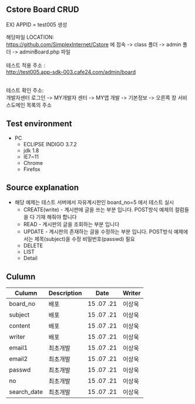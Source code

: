 <article class="markdown-body entry-content" itemprop="mainContentOfPage"><h1><a id="user-content-application-grid" class="anchor" href="#application-grid" aria-hidden="true"><span class="octicon octicon-link"></span></a>Cstore Board CRUD</h1>


EX) APPID = test005 생성 </BR>

해당파일 LOCATION:</BR>
https://github.com/SimplexInternet/Cstore 에 접속  -> class 폴더 -> admin 폴더 -> adminBoard.php  파일 
</BR>
</BR>
테스트 적용 주소 :</BR>
http://test005.app-sdk-003.cafe24.com/admin/board

</BR>
테스트 확인 주소:</BR>
개발자센터 로그인 -> MY개발자 센터 -> MY앱 개발 -> 기본정보 -> 오른쪽 창 서비스도메인 목록의 주소 

<BR>
<h2><a id="user-content-test-environment" class="anchor" href="#test-environment" aria-hidden="true"><span class="octicon octicon-link"></span></a>Test environment</h2>

<ul>
<li>PC

<ul>
<li>ECLIPSE INDIGO 3.7.2</li>
<li>jdk 1.8</li>
<li>IE7~11</li>
<li>Chrome</li>
<li>Firefox</li>
</ul></li>
</ul>


<h2><a id="user-content-test-environment" class="anchor" href="#test-environment" aria-hidden="true"><span class="octicon octicon-link"></span></a>Source explanation</h2>

<ul> 
<li>해당 예제는 테스트 서버에서 자유계시판인 board_no=5 에서 테스트 실시
<ul>
<li>CREATE(write) - 계시판에 글을 쓰는 부분 입니다. POST방식 예제의 컬럼들을 다 기재 해줘야 합니다</li>
<li>READ - 계시판의 글을 조회하는 부분 입니다</li>
<li>UPDATE - 계시판의 존재하는 글을 수정하는 부분 입니다. POST방식 예제에서는 제목(subject)을 수정 비밀번호(passwd) 필요  </li>
<li>DELETE</li>
<li>LIST</li>
<li>Detail</li>
</ul></li>
</ul>



<h2><a id="user-content-test-environment" class="anchor" href="#test-environment" aria-hidden="true"><span class="octicon octicon-link"></span></a>Culumn</h2>
<table><thead>
<tr>
<th>Culumn</th>
<th>Description</th>
<th>Date</th>
<th>Writer</th>
</tr>
</thead><tbody>
<tr>
<td>board_no</td>
<td>배포</td>
<td>15 .07 .21</td>
<td>이상욱</td>
</tr>
<tr>
<td>subject</td>
<td>배포</td>
<td>15 .07 .21</td>
<td>이상욱</td>
</tr>
<tr>
<td>content</a></td>
<td>배포</td>
<td>15 .07 .21</td>
<td>이상욱 </td>
</tr>
<tr>
<td>writer</td>
<td>배포</td>
<td>15 .07 .21</td>
<td>이상욱 </td>
</tr>
<tr>
<td>email1</td>
<td>최초개발</td>
<td>15 .07 .21</td>
<td>이상욱</td>
</tr>

<tr>
<td>email2</td>
<td>최초개발</td>
<td>15 .07 .21</td>
<td>이상욱</td>
</tr>

<tr>
<td>passwd</td>
<td>최초개발</td>
<td>15 .07 .21</td>
<td>이상욱</td>
</tr>

<tr>
<td>no</td>
<td>최초개발</td>
<td>15 .07 .21</td>
<td>이상욱</td>
</tr>

<tr>
<td>search_date</td>
<td>최초개발</td>
<td>15 .07 .21</td>
<td>이상욱</td>
</tr>



</tbody></table>


